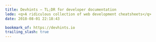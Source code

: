 ```yaml
---
title: Devhints — TL;DR for developer documentation
lede: <q>A ridiculous collection of web development cheatsheets</q>
date: 2018-08-01 22:18:43

bookmark_of: https://devhints.io
trailing_slash: true
---
```

